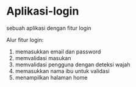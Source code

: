 # Aplikasi-login
sebuah aplikasi dengan fitur login

Alur fitur login:
1. memasukkan email dan password
2. memvalidasi masukan
3. memvalidasi pengguna dengan deteksi wajah
4. memasukkan nama ibu untuk validasi
5. menampilkan halaman home 
